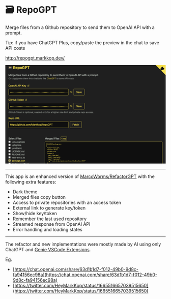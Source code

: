 # 🗃️ RepoGPT

Merge files from a Github repository to send them to OpenAI API with a prompt.

Tip: if you have ChatGPT Plus, copy/paste the preview in the chat to save API costs

http://repogpt.markkop.dev/

![Demo](/public/og.png)

---

This app is an enhanced version of [MarcoWorms/RefactorGPT](https://github.com/MarcoWorms/RefactorGPT) with the following extra features:

- Dark theme
- Merged files copy button
- Access to private repositories with an access token
- External link to generate key/token
- Show/hide key/token
- Remember the last used repository
- Streamed response from OpenAI API
- Error handling and loading states

---

The refactor and new implementations were mostly made by AI using only ChatGPT and [Genie VSCode Extensions](https://github.com/ai-genie/chatgpt-vscode).

Eg.

- [https://chat.openai.com/share/63d1b1d7-f012-49b0-9d8c-fa94156ec98a](https://chat.openai.com/share/63d1b1d7-f012-49b0-9d8c-fa94156ec98a)
- [https://twitter.com/HeyMarkKop/status/1665516657039515650](https://twitter.com/HeyMarkKop/status/1665516657039515650)
